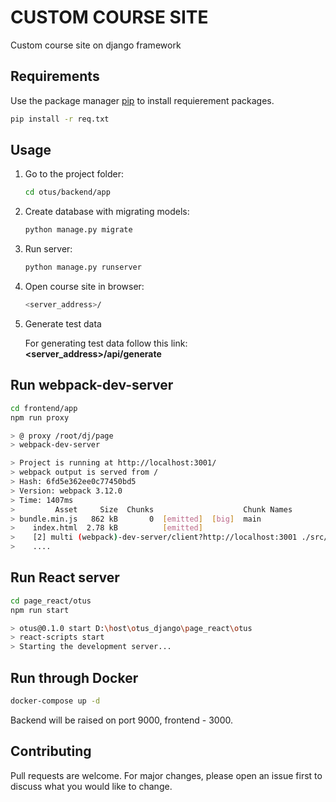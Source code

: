 # CUSTOM COURSE SITE

Custom course site on django framework

## Requirements

Use the package manager [pip](https://pip.pypa.io/en/stable/) to install requierement packages.

```bash
pip install -r req.txt
```

## Usage
1. Go to the project folder: 
    ```bash
    cd otus/backend/app
    ```
2. Create database with migrating models: 
    ```python
   python manage.py migrate
    ```
    
3. Run server: 
    ```bash
    python manage.py runserver
    ```

4. Open course site in browser: 
    ```bash
    <server_address>/
    ```
5. Generate test data

    For generating test data follow this link: 
    **<server_address>/api/generate**


## Run webpack-dev-server

```bash
cd frontend/app
npm run proxy

> @ proxy /root/dj/page
> webpack-dev-server

> Project is running at http://localhost:3001/
> webpack output is served from /
> Hash: 6fd5e362ee0c77450bd5
> Version: webpack 3.12.0
> Time: 1407ms
>         Asset     Size  Chunks                    Chunk Names
> bundle.min.js   862 kB       0  [emitted]  [big]  main
>    index.html  2.78 kB          [emitted]         
>    [2] multi (webpack)-dev-server/client?http://localhost:3001 ./src/index.js 40 bytes {0} [built]
>    ....
```


## Run React server
```bash
cd page_react/otus
npm run start

> otus@0.1.0 start D:\host\otus_django\page_react\otus
> react-scripts start
> Starting the development server...

```

## Run through Docker
```bash
docker-compose up -d
```

Backend will be raised on port 9000, frontend - 3000.

## Contributing
Pull requests are welcome. For major changes, please open an issue first to discuss what you would like to change.
